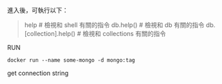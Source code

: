 
進入後，可執行以下：  
  
> help            # 檢視和 shell 有關的指令
> db.help()          # 檢視和 db 有關的指令
> db.[collection].help()   # 檢視和 collections 有關的指令

RUN
```
docker run --name some-mongo -d mongo:tag
```

get connection string

